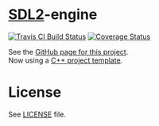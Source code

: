 # [SDL2]-engine
[![Travis CI Build Status](https://travis-ci.org/CaioIcy/sdl2-engine.svg?branch=master)](https://travis-ci.org/CaioIcy/sdl2-engine)
[![Coverage Status](https://img.shields.io/coveralls/CaioIcy/sdl2-engine.svg)](https://coveralls.io/r/CaioIcy/sdl2-engine)

See the [GitHub page for this project].  
Now using a [C++ project template].

# License

See [LICENSE](LICENSE) file.

[SDL2]:http://www.libsdl.org/
[GitHub page for this project]:https://caioicy.github.io/sdl2-engine/
[C++ project template]:https://github.com/CaioIcy/CPP_Project_Template

